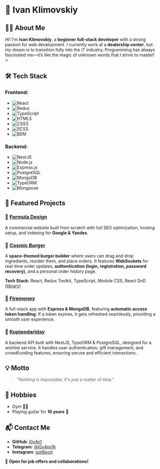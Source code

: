 # 🚀 Ivan Klimovskiy  

## 👨‍💻 About Me

Hi! I'm **Ivan Klimovskiy**, a **beginner full-stack developer** with a strong passion for web development. I currently work at a **dealership center**, but my dream is to transition fully into the IT industry. Programming has always fascinated me—it’s like the magic of unknown words that I strive to master! 🔥

## 🛠️ Tech Stack

### Frontend:
- ![React](https://img.shields.io/badge/-React-61DAFB?style=flat-square&logo=react&logoColor=white)
- ![Redux](https://img.shields.io/badge/-Redux-764ABC?style=flat-square&logo=redux&logoColor=white)
- ![TypeScript](https://img.shields.io/badge/-TypeScript-007ACC?style=flat-square&logo=typescript&logoColor=white)
- ![HTML5](https://img.shields.io/badge/-HTML5-E34F26?style=flat-square&logo=html5&logoColor=white)
- ![CSS3](https://img.shields.io/badge/-CSS3-1572B6?style=flat-square&logo=css3&logoColor=white)
- ![SCSS](https://img.shields.io/badge/-SCSS-CC6699?style=flat-square&logo=sass&logoColor=white)
- ![BEM](https://img.shields.io/badge/-BEM-000000?style=flat-square&logo=bem&logoColor=white)

### Backend:
- ![NestJS](https://img.shields.io/badge/-NestJS-E0234E?style=flat-square&logo=nestjs&logoColor=white)
- ![Node.js](https://img.shields.io/badge/-Node.js-339933?style=flat-square&logo=node.js&logoColor=white)
- ![Express.js](https://img.shields.io/badge/-Express.js-000000?style=flat-square&logo=express&logoColor=white)
- ![PostgreSQL](https://img.shields.io/badge/-PostgreSQL-4169E1?style=flat-square&logo=postgresql&logoColor=white)
- ![MongoDB](https://img.shields.io/badge/-MongoDB-47A248?style=flat-square&logo=mongodb&logoColor=white)
- ![TypeORM](https://img.shields.io/badge/-TypeORM-FF5733?style=flat-square&logo=typeorm&logoColor=white)
- ![Mongoose](https://img.shields.io/badge/-Mongoose-880000?style=flat-square&logo=mongodb&logoColor=white)

## 🚀 Featured Projects

### 🔹 [Formula Design](https://formuladizaina.ru/)
A commercial website built from scratch with full SEO optimization, hosting setup, and indexing for **Google & Yandex**.

### 🔹 [Cosmic Burger](https://ivanklimovskiy.github.io/react-burger/)
A **space-themed burger builder** where users can drag and drop ingredients, reorder them, and place orders. It features **WebSockets** for real-time order updates, **authentication (login, registration, password recovery)**, and a personal order history page.

**Tech Stack:** React, Redux Toolkit, TypeScript, Module CSS, React DnD ([library](https://react-dnd.github.io/react-dnd/about))

### 🔹 [Firemoney](https://github.com/j0v4n1/firemoney)
A full-stack app with **Express & MongoDB**, featuring **automatic access token handling**. If a token expires, it gets refreshed seamlessly, providing a smooth user experience.

### 🔹 [Kupipodariday](https://github.com/j0v4n1/kupipodariday)
A backend API built with NestJS, TypeORM & PostgreSQL, designed for a wishlist service. It handles user authentication, gift management, and crowdfunding features, ensuring secure and efficient interactions.

## 💡 Motto

> "Nothing is impossible, it's just a matter of time."

## 🎸 Hobbies
- Gym 🏋️‍♂️
- Playing guitar for **16 years** 🎸

## 📬 Contact Me
- **GitHub**: [j0v4n1](https://github.com/j0v4n1)
- **Telegram**: [@j0v4nn1k](https://t.me/j0v4nn1k)
- **Instagram**: [got8port](https://www.instagram.com/got8port/)

💼 **Open for job offers and collaborations!**
